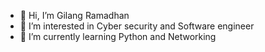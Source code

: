 - 👋 Hi, I’m Gilang Ramadhan
- 👀 I’m interested in Cyber security and Software engineer
- 🌱 I’m currently learning Python and Networking

<!---
UIsystem-code/UIsystem-code is a ✨ special ✨ repository because its `README.md` (this file) appears on your GitHub profile.
You can click the Preview link to take a look at your changes.
--->

